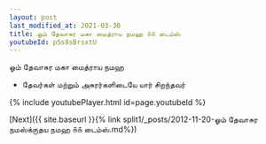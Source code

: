 ```yaml
---
layout: post
last_modified_at: 2021-03-30
title: ஓம் தேவாசுர மகா மைத்ராய நமஹ ௧௧ டைம்ஸ்
youtubeId: pSs8sBrsxtU
---
```

 
 
 ஓம் தேவாசுர மகா மைத்ராய நமஹ  
 
 -  தேவர்கள் மற்றும் அசுரர்களிடையே யார் சிறந்தவர் 
 
  
 
  
 
 
 
 
 
 


{% include youtubePlayer.html id=page.youtubeId %}
 
[Next]({{ site.baseurl }}{% link  split1/_posts/2012-11-20-ஓம் தேவாசுர நமஸ்க்ருதய நமஹ ௧௧ டைம்ஸ்.md%})
 
